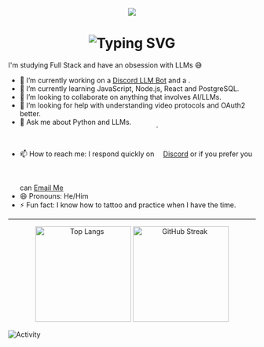 <p align="center" width="100%">

<img src='https://i.giphy.com/xTiIzJSKB4l7xTouE8.webp'>
</p>

<h1 align="center" width="100%">
  <img src="https://readme-typing-svg.herokuapp.com/?font=JetBrains+Mono&size=30&duration=3000&pause=1000&color=00D1FF&center=true&vCenter=true&width=666&lines=👋+Hi+there!+I'm+Witcher;👨🏻‍💻+Full+Stack+Engineer+in+training;🔥+Turning+coffee+into+code" alt="Typing SVG" />
</h1>


I'm studying Full Stack and have an obsession with LLMs 😅 

- 🔭 I’m currently working on a <a href="https://github.com/georgedobreff/discord-ai-waifu.git" target="_blank">Discord LLM Bot</a> and a .
- 🌱 I’m currently learning JavaScript, Node.js, React and PostgreSQL.
- 👯 I’m looking to collaborate on anything that involves AI/LLMs.
- 🤔 I’m looking for help with understanding video protocols and OAuth2 better.
- 💬 Ask me about Python and LLMs.
- 📫 How to reach me: I respond quickly on <img src='https://cdn3.emoji.gg/emojis/7561-discord-clyde.png' width="3%" align="center"><a href="https://discord.com/users/1388488254889656420" target="_blank">Discord</a> or if you prefer you can [Email Me](mailto:george@witcher.blog)
- 😄 Pronouns: He/Him
- ⚡ Fun fact: I know how to tattoo and practice when I have the time.



---

<p align="center">
  <img height="195" src="https://github-readme-stats.vercel.app/api/top-langs/?username=georgedobreff&hide_border=true&theme=radical" alt="Top Langs" />
  <img height="195" src="https://streak-stats.demolab.com/?user=georgedobreff&theme=radical&hide_border=true" alt="GitHub Streak" />
</p>

<p align="center">
  
</p>



![Activity](https://github-readme-activity-graph.vercel.app/graph?username=georgedobreff&bg_color=0D1117&color=00D1FF&line=00D1FF&point=FFFFFF&area_color=FFFFFF&area=true&hide_border=true)



